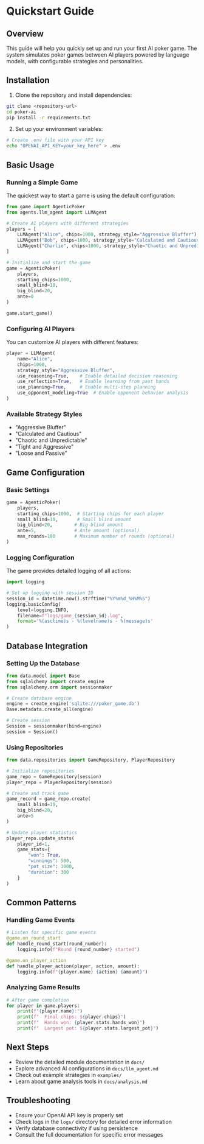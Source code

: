 # Quickstart Guide

## Overview
This guide will help you quickly set up and run your first AI poker game. The system simulates poker games between AI players powered by language models, with configurable strategies and personalities.

## Installation

1. Clone the repository and install dependencies:
```bash
git clone <repository-url>
cd poker-ai
pip install -r requirements.txt
```

2. Set up your environment variables:
```bash
# Create .env file with your API key
echo "OPENAI_API_KEY=your_key_here" > .env
```

## Basic Usage

### Running a Simple Game
The quickest way to start a game is using the default configuration:

```python
from game import AgenticPoker
from agents.llm_agent import LLMAgent

# Create AI players with different strategies
players = [
    LLMAgent("Alice", chips=1000, strategy_style="Aggressive Bluffer"),
    LLMAgent("Bob", chips=1000, strategy_style="Calculated and Cautious"),
    LLMAgent("Charlie", chips=1000, strategy_style="Chaotic and Unpredictable")
]

# Initialize and start the game
game = AgenticPoker(
    players,
    starting_chips=1000,
    small_blind=10,
    big_blind=20,
    ante=0
)

game.start_game()
```

### Configuring AI Players
You can customize AI players with different features:

```python
player = LLMAgent(
    name="Alice",
    chips=1000,
    strategy_style="Aggressive Bluffer",
    use_reasoning=True,    # Enable detailed decision reasoning
    use_reflection=True,   # Enable learning from past hands
    use_planning=True,     # Enable multi-step planning
    use_opponent_modeling=True  # Enable opponent behavior analysis
)
```

### Available Strategy Styles
- "Aggressive Bluffer"
- "Calculated and Cautious"
- "Chaotic and Unpredictable"
- "Tight and Aggressive"
- "Loose and Passive"

## Game Configuration

### Basic Settings
```python
game = AgenticPoker(
    players,
    starting_chips=1000,  # Starting chips for each player
    small_blind=10,       # Small blind amount
    big_blind=20,        # Big blind amount
    ante=5,              # Ante amount (optional)
    max_rounds=100       # Maximum number of rounds (optional)
)
```

### Logging Configuration
The game provides detailed logging of all actions:

```python
import logging

# Set up logging with session ID
session_id = datetime.now().strftime("%Y%m%d_%H%M%S")
logging.basicConfig(
    level=logging.INFO,
    filename=f"logs/game_{session_id}.log",
    format='%(asctime)s - %(levelname)s - %(message)s'
)
```

## Database Integration

### Setting Up the Database
```python
from data.model import Base
from sqlalchemy import create_engine
from sqlalchemy.orm import sessionmaker

# Create database engine
engine = create_engine('sqlite:///poker_game.db')
Base.metadata.create_all(engine)

# Create session
Session = sessionmaker(bind=engine)
session = Session()
```

### Using Repositories
```python
from data.repositories import GameRepository, PlayerRepository

# Initialize repositories
game_repo = GameRepository(session)
player_repo = PlayerRepository(session)

# Create and track game
game_record = game_repo.create(
    small_blind=10,
    big_blind=20,
    ante=5
)

# Update player statistics
player_repo.update_stats(
    player_id=1,
    game_stats={
        "won": True,
        "winnings": 500,
        "pot_size": 1000,
        "duration": 300
    }
)
```

## Common Patterns

### Handling Game Events
```python
# Listen for specific game events
@game.on_round_start
def handle_round_start(round_number):
    logging.info(f"Round {round_number} started")

@game.on_player_action
def handle_player_action(player, action, amount):
    logging.info(f"{player.name} {action} {amount}")
```

### Analyzing Game Results
```python
# After game completion
for player in game.players:
    print(f"{player.name}:")
    print(f"  Final chips: ${player.chips}")
    print(f"  Hands won: {player.stats.hands_won}")
    print(f"  Largest pot: ${player.stats.largest_pot}")
```

## Next Steps
- Review the detailed module documentation in `docs/`
- Explore advanced AI configurations in `docs/llm_agent.md`
- Check out example strategies in `examples/`
- Learn about game analysis tools in `docs/analysis.md`

## Troubleshooting
- Ensure your OpenAI API key is properly set
- Check logs in the `logs/` directory for detailed error information
- Verify database connectivity if using persistence
- Consult the full documentation for specific error messages 